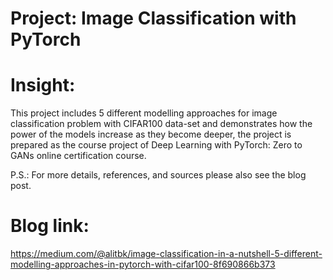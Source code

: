 # Project: Image Classification with PyTorch

# Insight:

This project includes 5 different modelling approaches for image classification problem with CIFAR100 data-set and demonstrates how the power of the models increase as they become deeper, the project is prepared as the course project of Deep Learning with PyTorch: Zero to GANs online certification course.

P.S.: For more details, references, and sources please also see the blog post. 

# Blog link: 
https://medium.com/@alitbk/image-classification-in-a-nutshell-5-different-modelling-approaches-in-pytorch-with-cifar100-8f690866b373
